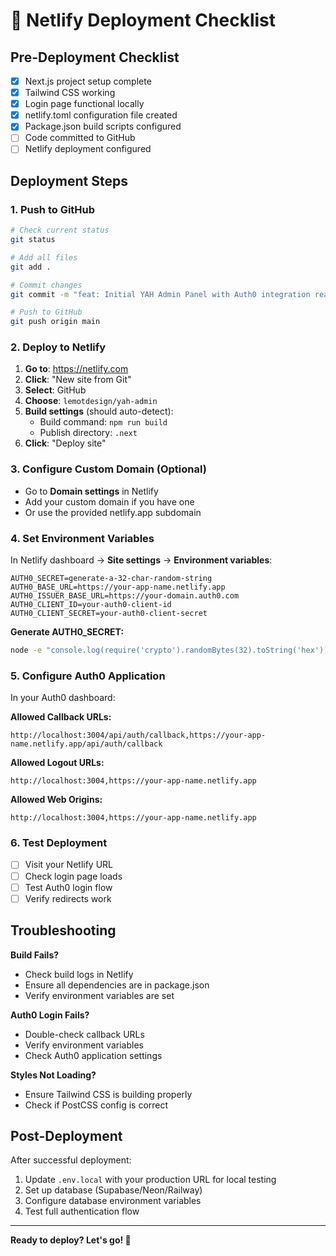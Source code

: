 # 🚀 Netlify Deployment Checklist

## Pre-Deployment Checklist

- [x] Next.js project setup complete
- [x] Tailwind CSS working
- [x] Login page functional locally
- [x] netlify.toml configuration file created
- [x] Package.json build scripts configured
- [ ] Code committed to GitHub
- [ ] Netlify deployment configured

## Deployment Steps

### 1. Push to GitHub
```bash
# Check current status
git status

# Add all files
git add .

# Commit changes
git commit -m "feat: Initial YAH Admin Panel with Auth0 integration ready"

# Push to GitHub
git push origin main
```

### 2. Deploy to Netlify

1. **Go to**: https://netlify.com
2. **Click**: "New site from Git"
3. **Select**: GitHub
4. **Choose**: `lemotdesign/yah-admin`
5. **Build settings** (should auto-detect):
   - Build command: `npm run build`
   - Publish directory: `.next`
6. **Click**: "Deploy site"

### 3. Configure Custom Domain (Optional)
- Go to **Domain settings** in Netlify
- Add your custom domain if you have one
- Or use the provided netlify.app subdomain

### 4. Set Environment Variables

In Netlify dashboard → **Site settings** → **Environment variables**:

```env
AUTH0_SECRET=generate-a-32-char-random-string
AUTH0_BASE_URL=https://your-app-name.netlify.app
AUTH0_ISSUER_BASE_URL=https://your-domain.auth0.com
AUTH0_CLIENT_ID=your-auth0-client-id
AUTH0_CLIENT_SECRET=your-auth0-client-secret
```

**Generate AUTH0_SECRET:**
```bash
node -e "console.log(require('crypto').randomBytes(32).toString('hex'))"
```

### 5. Configure Auth0 Application

In your Auth0 dashboard:

**Allowed Callback URLs:**
```
http://localhost:3004/api/auth/callback,https://your-app-name.netlify.app/api/auth/callback
```

**Allowed Logout URLs:**
```
http://localhost:3004,https://your-app-name.netlify.app
```

**Allowed Web Origins:**
```
http://localhost:3004,https://your-app-name.netlify.app
```

### 6. Test Deployment

- [ ] Visit your Netlify URL
- [ ] Check login page loads
- [ ] Test Auth0 login flow
- [ ] Verify redirects work

## Troubleshooting

**Build Fails?**
- Check build logs in Netlify
- Ensure all dependencies are in package.json
- Verify environment variables are set

**Auth0 Login Fails?**
- Double-check callback URLs
- Verify environment variables
- Check Auth0 application settings

**Styles Not Loading?**
- Ensure Tailwind CSS is building properly
- Check if PostCSS config is correct

## Post-Deployment

After successful deployment:
1. Update `.env.local` with your production URL for local testing
2. Set up database (Supabase/Neon/Railway)
3. Configure database environment variables
4. Test full authentication flow

---

**Ready to deploy? Let's go! 🚀**